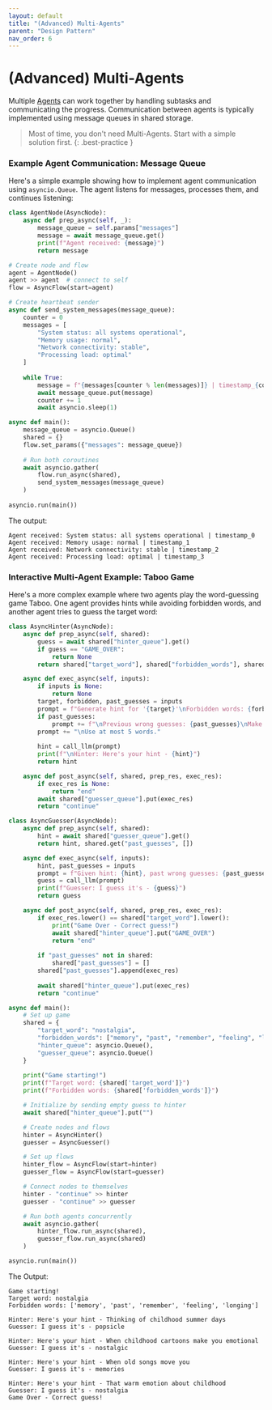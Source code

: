```yaml
---
layout: default
title: "(Advanced) Multi-Agents"
parent: "Design Pattern"
nav_order: 6
---
```


# (Advanced) Multi-Agents

Multiple [Agents](./flow.md) can work together by handling subtasks and communicating the progress. 
Communication between agents is typically implemented using message queues in shared storage.

> Most of time, you don't need Multi-Agents. Start with a simple solution first.
{: .best-practice }

### Example Agent Communication: Message Queue

Here's a simple example showing how to implement agent communication using `asyncio.Queue`. 
The agent listens for messages, processes them, and continues listening:

```python
class AgentNode(AsyncNode):
    async def prep_async(self, _):
        message_queue = self.params["messages"]
        message = await message_queue.get()
        print(f"Agent received: {message}")
        return message

# Create node and flow
agent = AgentNode()
agent >> agent  # connect to self
flow = AsyncFlow(start=agent)

# Create heartbeat sender
async def send_system_messages(message_queue):
    counter = 0
    messages = [
        "System status: all systems operational",
        "Memory usage: normal",
        "Network connectivity: stable",
        "Processing load: optimal"
    ]
    
    while True:
        message = f"{messages[counter % len(messages)]} | timestamp_{counter}"
        await message_queue.put(message)
        counter += 1
        await asyncio.sleep(1)

async def main():
    message_queue = asyncio.Queue()
    shared = {}
    flow.set_params({"messages": message_queue})
    
    # Run both coroutines
    await asyncio.gather(
        flow.run_async(shared),
        send_system_messages(message_queue)
    )
    
asyncio.run(main())
```

The output:

```
Agent received: System status: all systems operational | timestamp_0
Agent received: Memory usage: normal | timestamp_1
Agent received: Network connectivity: stable | timestamp_2
Agent received: Processing load: optimal | timestamp_3
```

### Interactive Multi-Agent Example: Taboo Game

Here's a more complex example where two agents play the word-guessing game Taboo. 
One agent provides hints while avoiding forbidden words, and another agent tries to guess the target word:

```python
class AsyncHinter(AsyncNode):
    async def prep_async(self, shared):
        guess = await shared["hinter_queue"].get()
        if guess == "GAME_OVER":
            return None
        return shared["target_word"], shared["forbidden_words"], shared.get("past_guesses", [])

    async def exec_async(self, inputs):
        if inputs is None:
            return None
        target, forbidden, past_guesses = inputs
        prompt = f"Generate hint for '{target}'\nForbidden words: {forbidden}"
        if past_guesses:
            prompt += f"\nPrevious wrong guesses: {past_guesses}\nMake hint more specific."
        prompt += "\nUse at most 5 words."
        
        hint = call_llm(prompt)
        print(f"\nHinter: Here's your hint - {hint}")
        return hint

    async def post_async(self, shared, prep_res, exec_res):
        if exec_res is None:
            return "end"
        await shared["guesser_queue"].put(exec_res)
        return "continue"

class AsyncGuesser(AsyncNode):
    async def prep_async(self, shared):
        hint = await shared["guesser_queue"].get()
        return hint, shared.get("past_guesses", [])

    async def exec_async(self, inputs):
        hint, past_guesses = inputs
        prompt = f"Given hint: {hint}, past wrong guesses: {past_guesses}, make a new guess. Directly reply a single word:"
        guess = call_llm(prompt)
        print(f"Guesser: I guess it's - {guess}")
        return guess

    async def post_async(self, shared, prep_res, exec_res):
        if exec_res.lower() == shared["target_word"].lower():
            print("Game Over - Correct guess!")
            await shared["hinter_queue"].put("GAME_OVER")
            return "end"
            
        if "past_guesses" not in shared:
            shared["past_guesses"] = []
        shared["past_guesses"].append(exec_res)
        
        await shared["hinter_queue"].put(exec_res)
        return "continue"

async def main():
    # Set up game
    shared = {
        "target_word": "nostalgia",
        "forbidden_words": ["memory", "past", "remember", "feeling", "longing"],
        "hinter_queue": asyncio.Queue(),
        "guesser_queue": asyncio.Queue()
    }
    
    print("Game starting!")
    print(f"Target word: {shared['target_word']}")
    print(f"Forbidden words: {shared['forbidden_words']}")

    # Initialize by sending empty guess to hinter
    await shared["hinter_queue"].put("")

    # Create nodes and flows
    hinter = AsyncHinter()
    guesser = AsyncGuesser()

    # Set up flows
    hinter_flow = AsyncFlow(start=hinter)
    guesser_flow = AsyncFlow(start=guesser)

    # Connect nodes to themselves
    hinter - "continue" >> hinter
    guesser - "continue" >> guesser

    # Run both agents concurrently
    await asyncio.gather(
        hinter_flow.run_async(shared),
        guesser_flow.run_async(shared)
    )

asyncio.run(main())
```

The Output:

```
Game starting!
Target word: nostalgia
Forbidden words: ['memory', 'past', 'remember', 'feeling', 'longing']

Hinter: Here's your hint - Thinking of childhood summer days
Guesser: I guess it's - popsicle

Hinter: Here's your hint - When childhood cartoons make you emotional
Guesser: I guess it's - nostalgic

Hinter: Here's your hint - When old songs move you
Guesser: I guess it's - memories

Hinter: Here's your hint - That warm emotion about childhood
Guesser: I guess it's - nostalgia
Game Over - Correct guess!
```